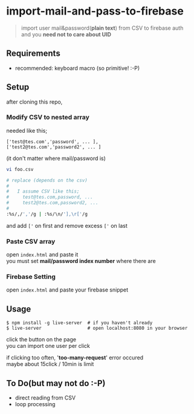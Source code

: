 # import-mail-and-pass-to-firebase

>import user mail&password(**plain text**) from CSV to firebase auth   
>and you **need not to care about UID**

## Requirements

- recommended: keyboard macro (so primitive! :-P)

## Setup

after cloning this repo,

### Modify CSV to nested array

needed like this;
```
['test@tes.com','password', ... ],
['test2@tes.com','password2', ... ]
```
(it don't matter where mail/password is)

``` bash
vi foo.csv

# replace (depends on the csv) 
#
#   I assume CSV like this;
#     test@tes.com,password, ... 
#     test2@tes.com,password2, ... 
#
:%s/,/','/g | :%s/\n/'],\r['/g 
```

and add `['` on first and remove excess `['` on last

### Paste CSV array 

open `index.html` and paste it   
you must set **mail/password index number** where there are

### Firebase Setting 
open `index.html` and paste your firebase snippet

## Usage

```
$ npm install -g live-server  # if you haven't already
$ live-server                 # open localhost:8080 in your browser
```

click the button on the page   
you can import one user per click   
   
if clicking too often, '**too-many-request**' error occured   
maybe about 15click / 10min is limit     
## To Do(but may not do :-P)

- direct reading from CSV
- loop processing
